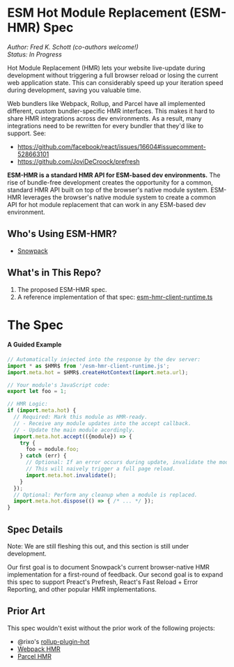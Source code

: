 # ESM Hot Module Replacement (ESM-HMR) Spec

*Author: Fred K. Schott (co-authors welcome!)*  
*Status: In Progress*

Hot Module Replacement (HMR) lets your website live-update during development without triggering a full browser reload or losing the current web application state. This can considerably speed up your iteration speed during development, saving you valuable time.

Web bundlers like Webpack, Rollup, and Parcel have all implemented different, custom bundler-specific HMR interfaces. This makes it hard to share HMR integrations across dev environments. As a result, many integrations need to be rewritten for every bundler that they'd like to support. See: 
  - https://github.com/facebook/react/issues/16604#issuecomment-528663101
  - https://github.com/JoviDeCroock/prefresh

**ESM-HMR is a standard HMR API for ESM-based dev environments.** The rise of bundle-free development creates the opportunity for a common, standard HMR API built on top of the browser's native module system. ESM-HMR leverages the browser's native module system to create a common API for hot module replacement that can work in any ESM-based dev environment.

## Who's Using ESM-HMR?

- [Snowpack](http://snowpack.dev/)

## What's in This Repo?

1. The proposed ESM-HMR spec.
2. A reference implementation of that spec: [esm-hmr-client-runtime.ts](/esm-hmr-client-runtime.ts)

# The Spec

#### A Guided Example

```js
// Automatically injected into the response by the dev server:
import * as $HMR$ from '/esm-hmr-client-runtime.js';
import.meta.hot = $HMR$.createHotContext(import.meta.url);

// Your module's JavaScript code:
export let foo = 1;

// HMR Logic:
if (import.meta.hot) {
  // Required: Mark this module as HMR-ready.
  // - Receive any module updates into the accept callback.
  // - Update the main module acordingly.
  import.meta.hot.accept(({module}) => {
    try {
      foo = module.foo;
    } catch (err) {
      // Optional: If an error occurs during update, invalidate the module.
      // This will naively trigger a full page reload.
      import.meta.hot.invalidate();
    }
  });
  // Optional: Perform any cleanup when a module is replaced.
  import.meta.hot.dispose(() => { /* ... */ });
}
```

## Spec Details

Note: We are still fleshing this out, and this section is still under development. 

Our first goal is to document Snowpack's current browser-native HMR implementation for a first-round of feedback. Our second goal is to expand this spec to support Preact's Prefresh, React's Fast Reload + Error Reporting, and other popular HMR implementations. 


## Prior Art

This spec wouldn't exist without the prior work of the following projects:

- @rixo's [rollup-plugin-hot](https://github.com/rixo/rollup-plugin-hot)
- [Webpack HMR](https://webpack.js.org/concepts/hot-module-replacement/)
- [Parcel HMR](https://parceljs.org/hmr.html)

